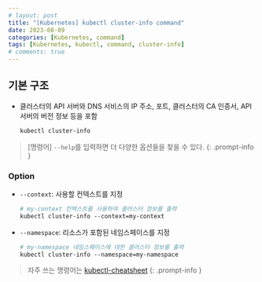 ```yaml
---
# layout: post
title: "[Kubernetes] kubectl cluster-info command"
date: 2023-08-09
categories: [Kubernetes, command]
tags: [Kubernetes, kubectl, command, cluster-info]
# comments: true
---
```


## 기본 구조

- 클러스터의 API 서버와 DNS 서비스의 IP 주소, 포트, 클러스터의 CA 인증서, API 서버의 버전 정보 등을 포함
    ```bash
    kubectl cluster-info
    ```

> [명령어] `--help`를 입력하면 더 다양한 옵션들을 찾을 수 있다.
{: .prompt-info }

### Option

- `--context`: 사용할 컨텍스트를 지정
    ```bash
    # my-context 컨텍스트를 사용하여 클러스터 정보를 출력
    kubectl cluster-info --context=my-context
    ```

- `--namespace`: 리소스가 포함된 네임스페이스를 지정
    ```bash
    # my-namespace 네임스페이스에 대한 클러스터 정보를 출력
    kubectl cluster-info --namespace=my-namespace
    ```

> 자주 쓰는 명령어는 [kubectl-cheatsheet](https://kubernetes.io/docs/reference/kubectl/cheatsheet/)
{: .prompt-info }